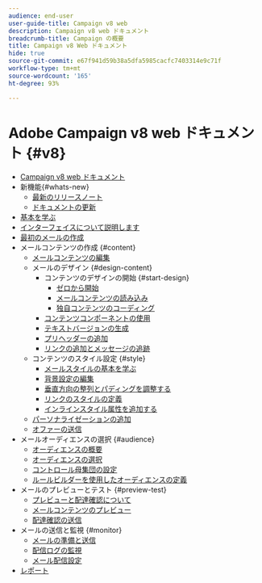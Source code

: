 ```yaml
---
audience: end-user
user-guide-title: Campaign v8 web
description: Campaign v8 web ドキュメント
breadcrumb-title: Campaign の概要
title: Campaign v8 Web ドキュメント
hide: true
source-git-commit: e67f941d59b38a5dfa5985cacfc7403314e9c71f
workflow-type: tm+mt
source-wordcount: '165'
ht-degree: 93%

---
```



# Adobe Campaign v8 web ドキュメント {#v8}

+ [Campaign v8 web ドキュメント](campaign-web-home.md)
+ 新機能{#whats-new}
   + [最新のリリースノート](rn/release-notes.md)
   + [ドキュメントの更新](rn/documentation-updates.md)
+ [基本を学ぶ](get-started/get-started.md)
+ [インターフェイスについて説明します](get-started/user-interface.md)
+ [最初のメールの作成](email/create-email.md)
+ メールコンテンツの作成 {#content}
   + [メールコンテンツの編集](content/edit-content.md)
   + メールのデザイン {#design-content}
      + コンテンツのデザインの開始 {#start-design}
         + [ゼロから開始 ](content/create-email-content.md)
         + [メールコンテンツの読み込み](content/existing-content.md)
         + [独自コンテンツのコーディング](content/code-content.md)
      + [コンテンツコンポーネントの使用](content/content-components.md)
      + [テキストバージョンの生成](content/text-version-email.md)
      + [プリヘッダーの追加](content/preheader.md)
      + [リンクの追加とメッセージの追跡](content/message-tracking.md)
   + コンテンツのスタイル設定 {#style}
      + [メールスタイルの基本を学ぶ](content/get-started-email-style.md)
      + [背景設定の編集](content/backgrounds.md)
      + [垂直方向の整列とパディングを調整する](content/alignment-and-padding.md)
      + [リンクのスタイルの定義](content/styling-links.md)
      + [インラインスタイル属性を追加する](content/inline-styling.md)
   + [パーソナライゼーションの追加](personalization/personalize.md)
   + [オファーの送信](content/offers.md)
+ メールオーディエンスの選択 {#audience}
   + [オーディエンスの概要](audience/about-audiences.md)
   + [オーディエンスの選択](audience/add-audience.md)
   + [コントロール母集団の設定](audience/control-group.md)
   + [ルールビルダーを使用したオーディエンスの定義](audience/segment-builder.md)
+ メールのプレビューとテスト {#preview-test}
   + [プレビューと配達確認について](preview-test/preview-test.md)
   + [メールコンテンツのプレビュー](preview-test/preview-content.md)
   + [配達確認の送信](preview-test/proofs.md)
+ メールの送信と監視 {#monitor}
   + [メールの準備と送信](monitor/prepare-send.md)
   + [配信ログの監視](monitor/delivery-logs.md)
   + [メール配信設定](advanced-settings/delivery-settings.md)
+ [レポート](reporting/reports.md)
